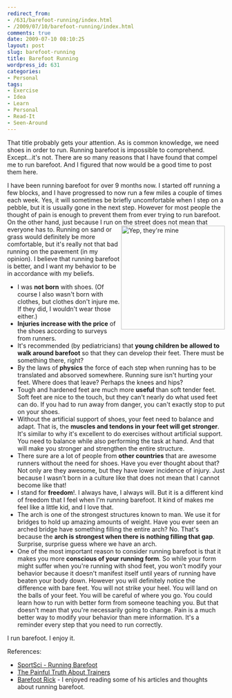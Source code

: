 ```yaml
---
redirect_from:
- /631/barefoot-running/index.html
- /2009/07/10/barefoot-running/index.html
comments: true
date: 2009-07-10 08:10:25
layout: post
slug: barefoot-running
title: Barefoot Running
wordpress_id: 631
categories:
- Personal
tags:
- Exercise
- Idea
- Learn
- Personal
- Read-It
- Seen-Around
---
```


That title probably gets your attention.  As is common knowledge, we need shoes in order to run.  Running barefoot is impossible to comprehend.  Except...it's not.  There are so many reasons that I have found that compel me to run barefoot.  And I figured that now would be a good time to post them here.  

I have been running barefoot for over 9 months now.  I started off running a few blocks, and I have progressed to now run a few miles a couple of times each week.  Yes, it will sometimes be briefly uncomfortable when I step on a pebble, but it is usually gone in the next step.  However for most people the thought of pain is enough to prevent them from ever trying to run barefoot.  On the other hand, just because I run on the street does not mean that everyone has to.  <img style="float:right;" width="240" title="Yep, they're mine" src="http://farm3.static.flickr.com/2554/3706453438_b247aaa513_m.jpg"/>
Running on sand or grass would definitely be more comfortable, but it's really not that bad running on the pavement (in my opinion).  I believe that running barefoot is better, and I want my behavior to be in accordance with my beliefs.

  * I was **not born** with shoes.  (Of course I also wasn't born with clothes, but clothes don't injure me.  If they did, I wouldn't wear those either.)
  * **Injuries increase with the price** of the shoes according to surveys from runners.
  * It's recommended (by pediatricians) that **young children be allowed to walk around barefoot** so that they can develop their feet.  There must be something there, right?
  * By the laws of **physics** the force of each step when running has to be translated and absorved somewhere.  Running sure isn't hurting your feet.  Where does that leave?  Perhaps the knees and hips?
  * Tough and hardened feet are much more **useful** than soft tender feet.  Soft feet are nice to the touch, but they can't nearly do what used feet can do.  If you had to run away from danger, you can't exactly stop to put on your shoes.
  * Without the artificial support of shoes, your feet need to balance and adapt.  That is, the **muscles and tendons in your feet will get stronger**.  It's similar to why it's excellent to do exercises without artificial support.  You need to balance while also performing the task at hand.  And that will make you stronger and strengthen the entire structure.
  * There sure are a lot of people from **other countries** that are awesome runners without the need for shoes.  Have you ever thought about that?  Not only are they awesome, but they have lower incidence of injury.  Just because I wasn't born in a culture like that does not mean that I cannot become like that!
  * I stand for **freedom**!.  I always have, I always will.  But it is a different kind of freedom that I feel when I'm running barefoot.  It kind of makes me feel like a little kid, and I love that.
  * The arch is one of the strongest structures known to man.  We use it for bridges to hold up amazing amounts of weight.  Have you ever seen an arched bridge have something filling the entire arch?  No.  That's because the **arch is strongest when there is nothing filling that gap**.  Surprise, surprise guess where we have an arch.
  * One of the most important reason to consider running barefoot is that it makes you more **conscious of your running form**.  So while your form might suffer when you're running with shod feet, you won't modify your behavior because it doesn't manifest itself until years of running have beaten your body down.  However you will definitely notice the difference with bare feet.  You will not strike your heel.  You will land on the balls of your feet.  You will be careful of where you go.  You could learn how to run with better form from someone teaching you.  But that doesn't mean that you're necessarily going to change.  Pain is a much better way to modify your behavior than mere information.  It's a reminder every step that you need to run correctly.

I run barefoot.  I enjoy it.

References:

  * [SportSci - Running Barefoot](http://www.sportsci.org/jour/0103/mw.htm)
  * [The Painful Truth About Trainers](http://www.dailymail.co.uk/home/moslive/article-1170253/The-painful-truth-trainers-Are-expensive-running-shoes-waste-money.html)
  * [Barefoot Rick](http://barefootrunner.org/) - I enjoyed reading some of his articles and thoughts about running barefoot.
